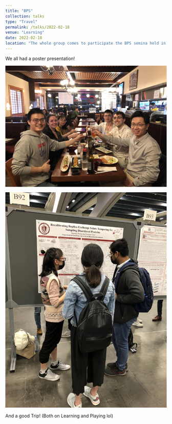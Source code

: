 ```yaml
---
title: "BPS"
collection: talks
type: "Travel"
permalink: /talks/2022-02-18
venue: "Learning"
date: 2022-02-18
location: "The whole group comes to participate the BPS semina held in San Francisco!"
---
```


We all had a poster presentation!

![bps1](/images/bps22a.jpg)

![bps2](/images/bps22e.jpg)

And a good Trip! (Both on Learning and Playing lol)
